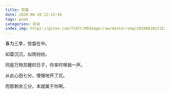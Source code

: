 ```yaml
---
title: 惊蛰
date: 2020-06-28 22:15:56
tags: poem
categories: 杂谈
index_img: https://gitee.com/YSXCC/MDImage/raw/master/img/20200628221537.webp
---
```

春为三季，惊蛰在中。

如雷沉沉，似雨纷纷。

同是万物苏醒的日子，你来时唤我一声。

从此心田七分，慢慢地开了花。

而那剩余三分，本就属于你啊。